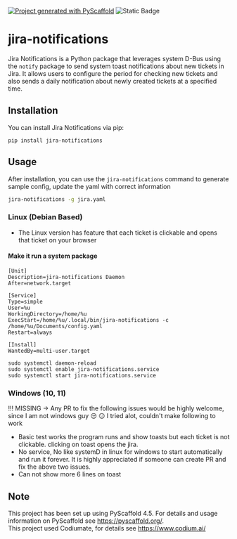 [![Project generated with PyScaffold](https://img.shields.io/badge/-PyScaffold-005CA0?logo=pyscaffold)](https://pyscaffold.org/)
![Static Badge](https://img.shields.io/badge/docstring-codiumate-%3F?color=blue)

# jira-notifications

Jira Notifications is a Python package that leverages system D-Bus using the `notify` package to send system toast notifications about new tickets in Jira. It allows users to configure the period for checking new tickets and also sends a daily notification about newly created tickets at a specified time.

## Installation

You can install Jira Notifications via pip:

```
pip install jira-notifications
```
## Usage

After installation, you can use the `jira-notifications` command to generate sample config, update the yaml with correct information

```bash
jira-notifications -g jira.yaml
```
### Linux (Debian Based)
* The Linux version has feature that each ticket is clickable and opens that ticket on your browser

#### Make it run a system package
```
[Unit]
Description=jira-notifications Daemon
After=network.target

[Service]
Type=simple
User=%u
WorkingDirectory=/home/%u
ExecStart=/home/%u/.local/bin/jira-notifications -c /home/%u/Documents/config.yaml
Restart=always

[Install]
WantedBy=multi-user.target

```

```
sudo systemctl daemon-reload
sudo systemctl enable jira-notifications.service
sudo systemctl start jira-notifications.service

```
### Windows (10, 11)
!!! MISSING
-> Any PR to fix the following issues would be highly welcome, since I am not windows guy  &#x1F612; &#x1F610; I tried alot, couldn't make following to work 
* Basic test works the program runs and show toasts but each ticket is not clickable. clicking on toast opens the jira.
* No service, No like systemD in linux for windows to start automatically and run it forever.
It is highly appreciated if someone can create PR and fix the above two issues.
* Can not show more 6 lines on toast


## Note

This project has been set up using PyScaffold 4.5. For details and usage
information on PyScaffold see https://pyscaffold.org/. <br>
This project used Codiumate, for details see https://www.codium.ai/